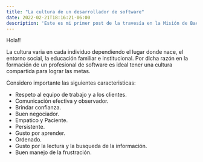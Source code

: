 ```yaml
---
title: "La cultura de un desarrollador de software"
date: 2022-02-21T18:16:21-06:00
description: 'Este es mi primer post de la travesía en la Misión de Backend con Node JS de Launch X.'
---
```


Hola!!

La cultura varia en cada individuo dependiendo el lugar donde nace, el entorno social, la educación familiar e institucional. Por dicha razón en la formación de un profesional de software es ideal tener una cultura compartida para lograr las metas.

Considero importante las siguientes caracteristicas:

- Respeto al equipo de trabajo y a los clientes.
- Comunicación efectiva y observador.
- Brindar confianza.
- Buen negociador.
- Empatico y Paciente.
- Persistente.
- Gusto por aprender.
- Ordenado.
- Gusto por la lectura y la busqueda de la información.
- Buen manejo de la frustración.


